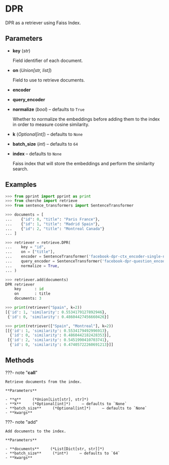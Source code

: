 # DPR

DPR as a retriever using Faiss Index.



## Parameters

- **key** (*str*)

    Field identifier of each document.

- **on** (*Union[str, list]*)

    Field to use to retrieve documents.

- **encoder**

- **query_encoder**

- **normalize** (*bool*) – defaults to `True`

    Whether to normalize the embeddings before adding them to the index in order to measure cosine similarity.

- **k** (*Optional[int]*) – defaults to `None`

- **batch_size** (*int*) – defaults to `64`

- **index** – defaults to `None`

    Faiss index that will store the embeddings and perform the similarity search.



## Examples

```python
>>> from pprint import pprint as print
>>> from cherche import retrieve
>>> from sentence_transformers import SentenceTransformer

>>> documents = [
...    {"id": 0, "title": "Paris France"},
...    {"id": 1, "title": "Madrid Spain"},
...    {"id": 2, "title": "Montreal Canada"}
... ]

>>> retriever = retrieve.DPR(
...    key = "id",
...    on = ["title"],
...    encoder = SentenceTransformer('facebook-dpr-ctx_encoder-single-nq-base').encode,
...    query_encoder = SentenceTransformer('facebook-dpr-question_encoder-single-nq-base').encode,
...    normalize = True,
... )

>>> retriever.add(documents)
DPR retriever
    key      : id
    on       : title
    documents: 3

>>> print(retriever("Spain", k=2))
[{'id': 1, 'similarity': 0.5534179127892946},
 {'id': 0, 'similarity': 0.48604427456660426}]

>>> print(retriever(["Spain", "Montreal"], k=2))
[[{'id': 1, 'similarity': 0.5534179492996913},
  {'id': 0, 'similarity': 0.4860442182428353}],
 [{'id': 2, 'similarity': 0.5451990410703741},
  {'id': 0, 'similarity': 0.47405722260691213}]]
```

## Methods

???- note "__call__"

    Retrieve documents from the index.

    **Parameters**

    - **q**     (*Union[List[str], str]*)    
    - **k**     (*Optional[int]*)     – defaults to `None`    
    - **batch_size**     (*Optional[int]*)     – defaults to `None`    
    - **kwargs**    
    
???- note "add"

    Add documents to the index.

    **Parameters**

    - **documents**     (*List[Dict[str, str]]*)    
    - **batch_size**     (*int*)     – defaults to `64`    
    - **kwargs**    
    
